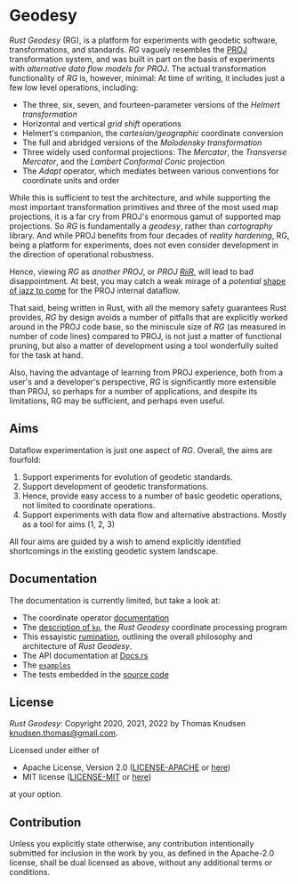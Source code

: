 # Geodesy

*Rust Geodesy* (RG), is a platform for experiments with geodetic software, transformations, and standards. *RG* vaguely resembles the [PROJ](https://proj.org) transformation system, and was built in part on the basis of experiments with *alternative data flow models for PROJ*. The actual transformation functionality of *RG* is, however, minimal: At time of writing, it includes just a few low level operations, including:

- The three, six, seven, and fourteen-parameter versions of the *Helmert transformation*
- Horizontal and vertical *grid shift* operations
- Helmert's companion, the *cartesian/geographic* coordinate conversion
- The full and abridged versions of the *Molodensky transformation*
- Three widely used conformal projections: The *Mercator*, the *Transverse Mercator*, and the *Lambert Conformal Conic* projection
- The *Adapt* operator, which mediates between various conventions for coordinate units and order

While this is sufficient to test the architecture, and while supporting the most important transformation primitives and three of the most used map projections, it is a far cry from PROJ's enormous gamut of supported map projections. So *RG* is fundamentally a *geodesy*, rather than *cartography* library. And while PROJ benefits from four decades of *reality hardening*, RG, being a platform for experiments, does not even consider development in the direction of operational robustness.

Hence, viewing *RG* as *another PROJ*, or *PROJ [RiiR](https://acronyms.thefreedictionary.com/RIIR)*, will lead to bad disappointment. At best, you may catch a weak mirage of a *potential* [shape of jazz to come](https://en.wikipedia.org/wiki/The_Shape_of_Jazz_to_Come) for the PROJ internal dataflow.

That said, being written in Rust, with all the memory safety guarantees Rust provides, *RG* by design avoids a number of pitfalls that are explicitly worked around in the PROJ code base, so the miniscule size of *RG* (as measured in number of code lines) compared to PROJ, is not just a matter of functional pruning, but also a matter of development using a tool wonderfully suited for the task at hand.

Also, having the advantage of learning from PROJ experience, both from a user's and a developer's perspective, *RG* is significantly more extensible than PROJ, so perhaps for a number of applications, and despite its limitations, RG may be sufficient, and perhaps even useful.

## Aims

Dataflow experimentation is just one aspect of *RG*. Overall, the aims are fourfold:

1. Support experiments for evolution of geodetic standards.
2. Support development of geodetic transformations.
3. Hence, provide easy access to a number of basic geodetic operations, not limited to coordinate operations.
4. Support experiments with data flow and alternative abstractions. Mostly as a tool for aims (1, 2, 3)

All four aims are guided by a wish to amend explicitly identified shortcomings in the existing geodetic system landscape.

## Documentation

The documentation is currently limited, but take a look at:

- The coordinate operator [documentation](/ruminations/002-rumination.md)
- The [description of `kp`](/ruminations/003-rumination.md), the *Rust Geodesy* coordinate processing program
- This essayistic [rumination](/ruminations/000-rumination.md), outlining the overall philosophy and architecture of *Rust Geodesy*.
- The API documentation at [Docs.rs](https://docs.rs/geodesy)
- The [`examples`](/examples/)
- The tests embedded in the [source code](/src/)

## License

*Rust Geodesy*: Copyright 2020, 2021, 2022 by Thomas Knudsen <knudsen.thomas@gmail.com>.

Licensed under either of

- Apache License, Version 2.0
  ([LICENSE-APACHE](LICENSE-APACHE) or [here](http://www.apache.org/licenses/LICENSE-2.0))
- MIT license
  ([LICENSE-MIT](LICENSE-MIT) or [here](http://opensource.org/licenses/MIT))

at your option.

## Contribution

Unless you explicitly state otherwise, any contribution intentionally submitted for inclusion in the work by you, as defined in the Apache-2.0 license, shall be dual licensed as above, without any additional terms or conditions.
